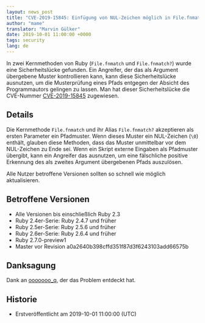 ```yaml
---
layout: news_post
title: "CVE-2019-15845: Einfügung von NUL-Zeichen möglich in File.fnmatch und File.fnmatch?"
author: "mame"
translator: "Marvin Gülker"
date: 2019-10-01 11:00:00 +0000
tags: security
lang: de
---
```


In zwei Kernmethoden von Ruby (`File.fnmatch` und `File.fnmatch?`)
wurde eine Sicherheitslücke gefunden. Ein Angreifer, der das als
Argument übergebene Muster kontrollieren kann, kann diese
Sicherheitslücke ausnutzen, um die Musterprüfung eines Pfads entgegen
der Absicht des Programmautors gelingen zu lassen. Man hat dieser
Sicherheitslücke die CVE-Nummer [CVE-2019-15845](https://cve.mitre.org/cgi-bin/cvename.cgi?name=CVE-2019-15845)
zugewiesen.

## Details

Die Kernmethode `File.fnmatch` und ihr Alias `File.fnmatch?`
akzeptieren als ersten Parameter ein Pfadmuster. Wenn dieses Muster
ein NUL-Zeichen (`\0`) enthält, glauben diese Methoden, dass das
Muster unmittelbar vor dem NUL-Zeichen zu Ende sei. Wenn ein Skript
externe Eingaben als Pfadmuster übergibt, kann ein Angreifer das
ausnutzen, um eine fälschliche positive Erkennung des als zweites
Argument übergebenen Pfads auszulösen.

Alle Nutzer betroffene Versionen sollten so schnell wie möglich
aktualisieren.


## Betroffene Versionen

* Alle Versionen bis einschließlich Ruby 2.3
* Ruby 2.4er-Serie: Ruby 2.4.7 und früher
* Ruby 2.5er-Serie: Ruby 2.5.6 und früher
* Ruby 2.6er-Serie: Ruby 2.6.4 und früher
* Ruby 2.7.0-preview1
* Master vor Revision a0a2640b398cffd351f87d3f6243103add66575b

## Danksagung

Dank an [ooooooo_q](https://hackerone.com/ooooooo_q), der das Problem
entdeckt hat.

## Historie

* Erstveröffentlicht am 2019-10-01 11:00:00 (UTC)
